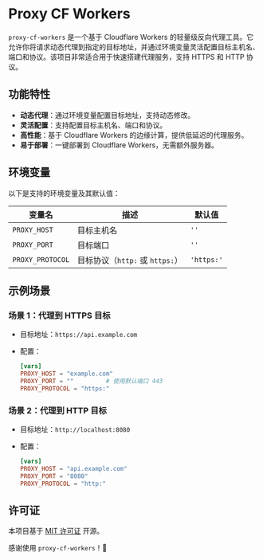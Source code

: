 # Proxy CF Workers

`proxy-cf-workers` 是一个基于 Cloudflare Workers 的轻量级反向代理工具。它允许你将请求动态代理到指定的目标地址，并通过环境变量灵活配置目标主机名、端口和协议。该项目非常适合用于快速搭建代理服务，支持 HTTPS 和 HTTP 协议。

## 功能特性

- **动态代理**：通过环境变量配置目标地址，支持动态修改。
- **灵活配置**：支持配置目标主机名、端口和协议。
- **高性能**：基于 Cloudflare Workers 的边缘计算，提供低延迟的代理服务。
- **易于部署**：一键部署到 Cloudflare Workers，无需额外服务器。

## 环境变量

以下是支持的环境变量及其默认值：

| 变量名           | 描述                            | 默认值     |
| ---------------- | ------------------------------- | ---------- |
| `PROXY_HOST`     | 目标主机名                      | `''`       |
| `PROXY_PORT`     | 目标端口                        | `''`       |
| `PROXY_PROTOCOL` | 目标协议（`http:` 或 `https:`） | `'https:'` |

## 示例场景

### 场景 1：代理到 HTTPS 目标
- 目标地址：`https://api.example.com`
- 配置：

  ```toml
  [vars]
  PROXY_HOST = "example.com"
  PROXY_PORT = ""         # 使用默认端口 443
  PROXY_PROTOCOL = "https:"
  ```

### 场景 2：代理到 HTTP 目标
- 目标地址：`http://localhost:8080`
- 配置：

  ```toml
  [vars]
  PROXY_HOST = "api.example.com"
  PROXY_PORT = "8080"
  PROXY_PROTOCOL = "http:"
  ```

## 许可证

本项目基于 [MIT 许可证](LICENSE) 开源。

感谢使用 `proxy-cf-workers`！🚀
